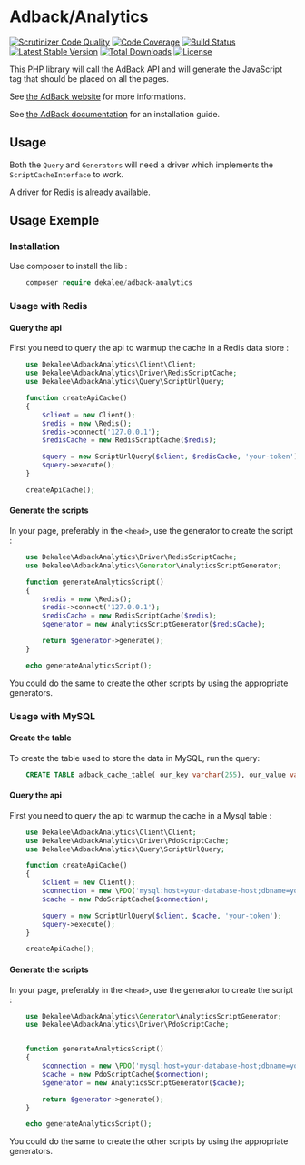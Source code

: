 Adback/Analytics
================

[![Scrutinizer Code Quality](https://scrutinizer-ci.com/g/dekalee/adback-analytics/badges/quality-score.png?b=master)](https://scrutinizer-ci.com/g/dekalee/adback-analytics/?branch=master)
[![Code Coverage](https://scrutinizer-ci.com/g/dekalee/adback-analytics/badges/coverage.png?b=master)](https://scrutinizer-ci.com/g/dekalee/adback-analytics/?branch=master)
[![Build Status](https://travis-ci.org/dekalee/adback-analytics.svg?branch=master)](https://travis-ci.org/dekalee/adback-analytics)
[![Latest Stable Version](https://poser.pugx.org/dekalee/adback-analytics/v/stable)](https://packagist.org/packages/dekalee/adback-analytics)
[![Total Downloads](https://poser.pugx.org/dekalee/adback-analytics/downloads)](https://packagist.org/packages/dekalee/adback-analytics)
[![License](https://poser.pugx.org/dekalee/adback-analytics/license)](https://packagist.org/packages/dekalee/adback-analytics)

This PHP library will call the AdBack API and will generate the JavaScript tag
that should be placed on all the pages.

See [the AdBack website](http://adback.co) for more informations.

See [the AdBack documentation](http://docs.adback.co/en/latest/) for an installation guide.

Usage
-----

Both the `Query` and `Generators` will need a driver which implements
the `ScriptCacheInterface` to work.

A driver for Redis is already available.

Usage Exemple
-------------

### Installation

Use composer to install the lib :

```php
    composer require dekalee/adback-analytics
```

### Usage with Redis

#### Query the api

First you need to query the api to warmup the cache in a Redis data store :

```php
    use Dekalee\AdbackAnalytics\Client\Client;
    use Dekalee\AdbackAnalytics\Driver\RedisScriptCache;
    use Dekalee\AdbackAnalytics\Query\ScriptUrlQuery;

    function createApiCache()
    {
        $client = new Client();
        $redis = new \Redis();
        $redis->connect('127.0.0.1');
        $redisCache = new RedisScriptCache($redis);

        $query = new ScriptUrlQuery($client, $redisCache, 'your-token');
        $query->execute();
    }

    createApiCache();
```

#### Generate the scripts

In your page, preferably in the `<head>`, use the generator to create the script :

```php
    use Dekalee\AdbackAnalytics\Driver\RedisScriptCache;
    use Dekalee\AdbackAnalytics\Generator\AnalyticsScriptGenerator;

    function generateAnalyticsScript()
    {
        $redis = new \Redis();
        $redis->connect('127.0.0.1');
        $redisCache = new RedisScriptCache($redis);
        $generator = new AnalyticsScriptGenerator($redisCache);

        return $generator->generate();
    }

    echo generateAnalyticsScript();
```

You could do the same to create the other scripts by using the appropriate generators.

### Usage with MySQL

#### Create the table

To create the table used to store the data in MySQL, run the query:

```sql
    CREATE TABLE adback_cache_table( our_key varchar(255), our_value varchar(255));
```

#### Query the api

First you need to query the api to warmup the cache in a Mysql table :

```php
    use Dekalee\AdbackAnalytics\Client\Client;
    use Dekalee\AdbackAnalytics\Driver\PdoScriptCache;
    use Dekalee\AdbackAnalytics\Query\ScriptUrlQuery;

    function createApiCache()
    {
        $client = new Client();
        $connection = new \PDO('mysql:host=your-database-host;dbname=your-database;charset=utf8', 'login', 'password');
        $cache = new PdoScriptCache($connection);

        $query = new ScriptUrlQuery($client, $cache, 'your-token');
        $query->execute();
    }

    createApiCache();
```

#### Generate the scripts

In your page, preferably in the `<head>`, use the generator to create the script :

```php
    use Dekalee\AdbackAnalytics\Generator\AnalyticsScriptGenerator;
    use Dekalee\AdbackAnalytics\Driver\PdoScriptCache;


    function generateAnalyticsScript()
    {
        $connection = new \PDO('mysql:host=your-database-host;dbname=your-database;charset=utf8', 'login', 'password');
        $cache = new PdoScriptCache($connection);
        $generator = new AnalyticsScriptGenerator($cache);

        return $generator->generate();
    }

    echo generateAnalyticsScript();
```

You could do the same to create the other scripts by using the appropriate generators.
